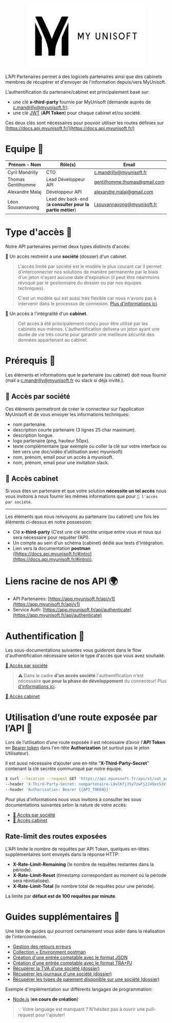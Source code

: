 <p align="center">
<img src="./docs/images/logo.jpg" height="200">
</p>

L’API Partenaires permet à des logiciels partenaires ainsi que des cabinets membres de récupérer et d'envoyer de l'information depuis/vers MyUnisoft.

L’authentification du partenaire/cabinet est principalement basé sur:
- une clé **x-third-party** fournie par MyUnisoft (demande auprès de [c.mandrilly@myunisoft.fr](c.mandrilly@myunisoft.fr)).
- une clé [JWT](https://jwt.io/) (**API Token**) pour chaque cabinet et/ou société.

Ces deux clés sont nécessaires pour pouvoir utiliser les routes définies sur [https://docs.api.myunisoft.fr/](https://docs.api.myunisoft.fr/)

# Equipe 👥

| Prénom - Nom | Rôle(s) | Email |
| --- | --- | --- |
| Cyril Mandrilly | CTO | [c.mandrilly@myunisoft.fr](c.mandrilly@myunisoft.fr) |
| Thomas Gentilhomme | Lead Développeur API | [gentilhomme.thomas@gmail.com](gentilhomme.thomas@gmail.com) |
| Alexandre Malaj | Développeur API | [alexandre.malaj@gmail.com](alexandre.malaj@gmail.com) |
| Léon Souvannavong | Lead dev back-end (**a consulter pour la partie métier**) | [l.souvannavong@myunisoft.fr](l.souvannavong@myunisoft.fr) |

# Type d'accès 🔬
Notre API partenaires permet deux types distincts d'accès:

🔸 Un accès restreint a une **société** (dossier) d'un cabinet.

> L'accès limité par société est le modèle le plus courant car il permet d'interconnecter nos solutions de manière permanente par le biais d'un jeton n'ayant aucune date d'expiration (il peut être néanmoins révoqué par le gestionnaire du dossier ou par nos équipes techniques).
>
> C'est un modèle qui est aussi très flexible car nous n'avons pas à intervenir dans le processus de connexion. [Plus d'informations ici](./docs/connector.md).

🔹 Un accès à l'intégralité d'un **cabinet**.

> Cet accès à été principalement conçu pour être utilisé par les cabinets eux-mêmes. L'authentification delivera un jeton ayant une durée de vie très courte pour garantir une meilleure sécurité des données appartenant au cabinet. 

# Prérequis 👀

Les éléments et informations que le partenaire (ou cabinet) doit nous fournir (mail a [c.mandrilly@myunisoft.fr](c.mandrilly@myunisoft.fr) ou slack si déjà invité.).

## 🔸 Accès par société

Ces éléments permettront de créer le connecteur sur l’application MyUnisoft et de vous envoyer les informations techniques: 

- nom partenaire.
- description courte partenaire (3 lignes 25 char maximum).
- description longue.
- logo partenaire (png, hauteur 50px).
- texte complémentaire (par exemple ou coller la clé sur votre interface ou lien vers une doc/vidéo d’utilisation avec myunisoft)
- nom, prénom, email pour un accès à myunisoft.
- nom, prénom, email pour une invitation slack.

## 🔹 Accès cabinet

Si vous êtes un partenaire et que votre solution **nécessite un tel accès** nous vous invitons à nous fournir les mêmes informations que pour `🔸 l'accès par société`.

---

Les éléments que nous renvoyons au partenaire (ou cabinet) une fois les éléments ci-dessus en notre possession:

- Clé **x-third-party** (C’est une clé secrète unique entre vous et nous qui sera nécessaire pour requêter l’API).
- Un compte au sein d'un schéma (cabinet) dédié aux tests d'intégration.
- Lien vers la documentation **postman** ([https://docs.api.myunisoft.fr/#intro](https://docs.api.myunisoft.fr/#intro)).

# Liens racine de nos API 🌍

- API Partenaires: [https://app.myunisoft.fr/api/v1](https://app.myunisoft.fr/api/v1)
- Service Auth: [https://app.myunisoft.fr/api/authenticate](https://app.myunisoft.fr/api/authenticate)

# Authentification 🔐

Les sous-documentations suivantes vous guideront dans le flow d'authentification nécessaire selon le type d'accès que vous avez souhaité.

[🔸 Accès par société](./docs/auth/societe.md)
> ⚠️ Dans le cadre **d'un accès société** l'authentification n'est nécessaire **que pour la phase de développement** du connecteur! Plus [d'informations ici](./docs/connector.md).


[🔹 Accès cabinet](./docs/auth/cabinet.md)

# Utilisation d’une route exposée par l’API 🚀

Lors de l’utilisation d’une route exposée il est nécessaire d’avoir l’**API Token** en [Bearer token](https://swagger.io/docs/specification/authentication/bearer-authentication/) dans l'en-tête **Authorization** (et surtout pas le jeton Utilisateur).

Il est aussi nécessaire d’ajouter une en-tête “**X-Third-Party-Secret**” contenant la clé secrète communiqué par notre équipe.

```bash
$ curl --location --request GET 'https://api.myunisoft.fr/api/v1/vat_param' \
--header 'X-Third-Party-Secret: nompartenaire-L8vlKfjJ5y7zwFj2J49xo53V' \
--header 'Authorization: Bearer {{API_TOKEN}}'
```

Pour plus d'informations nous vous invitons à consulter les sous documentations suivantes selon la nature de votre accès:

- [🔸 Accès par société](./docs/endpoints/societe.md)
- [🔹 Accès cabinet](./docs/endpoints/cabinet.md)

## Rate-limit des routes exposées

L'API limite le nombre de requêtes par API Token, quelques en-têtes supplémentaires sont envoyés dans la réponse HTTP:

- **X-Rate-Limit-Remaining** (le nombre de requêtes restantes dans la période).
- **X-Rate-Limit-Reset** (timestamp correspondant au moment où la période sera réinitialisée).
- **X-Rate-Limit-Total** (le nombre total de requêtes pour une période).

La limite par **défaut est de 100 requêtes par minute**.

# Guides supplémentaires 📌

Une liste de guides qui pourront certainement vous aider dans la réalisation de l'interconnexion.

- [Gestion des retours erreurs](./docs/erreurs.md)
- [Collection + Environment postman](https://github.com/MyUnisoft/api-partenaires/tree/main/postman)
- [Création d'une entrée comptable avec le format JSON](./docs/entry_json.md)
- [Création d'une entrée comptable avec le format TRA+PJ](./docs/entry_tra.md)
- [Récupérer la TVA d'une société (dossier)](./docs/tva.md)
- [Récupérer les journaux d'une société (dossier)](./docs/journaux.md)
- [Récupérer les types de paiement disponible sur une société (dossier)](./docs/paiements.md)

Exemple d'implémentation sur différents langages de programmation:
- [Node.js](./exemples/nodejs/README.md) (**en cours de création**)

> 💡 Votre language est manquant ? N'hésitez pas à ouvrir une pull-request pour l'ajouter!
